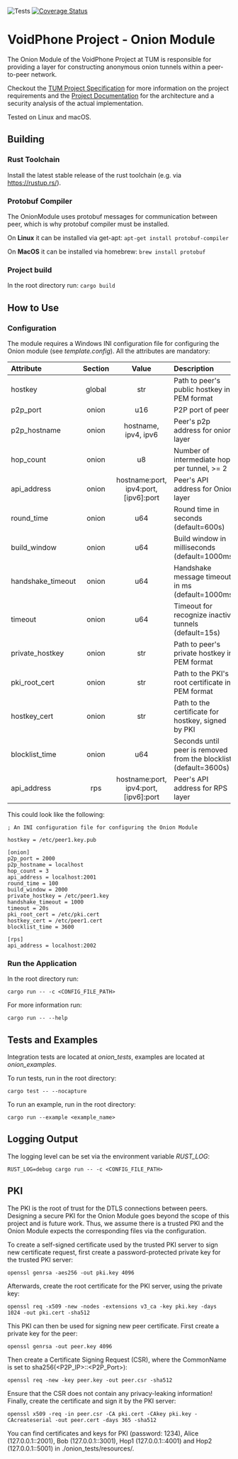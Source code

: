 ![Tests](https://github.com/leonbeckmann/voip-onion-routing/actions/workflows/ci.yml/badge.svg?branch=master)
[![Coverage Status](https://coveralls.io/repos/github/leonbeckmann/voip-onion-routing/badge.svg?branch=master&service=github)](https://coveralls.io/github/leonbeckmann/voip-onion-routing?branch=master)
# VoidPhone Project - Onion Module

The Onion Module of the VoidPhone Project at TUM is responsible for providing a layer for constructing anonymous onion tunnels within a peer-to-peer network.

Checkout the [TUM Project Specification](./docs/voidphone_spec.pdf) for more information on the project requirements and 
the [Project Documentation](./docs/Final_Report.pdf) for the architecture and a security analysis of the actual implementation.

Tested on Linux and macOS.

## Building

### Rust Toolchain
Install the latest stable release of the rust toolchain (e.g. via https://rustup.rs/).

### Protobuf Compiler
The OnionModule uses protobuf messages for communication between peer, which is why protobuf compiler must be installed.

On **Linux** it can be installed via get-apt:  `apt-get install protobuf-compiler`

On **MacOS** it can be installed via homebrew: `brew install protobuf`


### Project build

In the root directory run: `cargo build`

## How to Use

### Configuration

The module requires a Windows INI configuration file for configuring the Onion module
(see *template.config*). All the attributes are mandatory:

| Attribute         | Section | Value                                 | Description |
| :---------        | :-----: | :---:                                 | :---------- |
| hostkey           | global  | str                                   | Path to peer's public hostkey in PEM format |
| p2p_port          | onion   | u16                                   | P2P port of peer |
| p2p_hostname      | onion   | hostname, ipv4, ipv6                  | Peer's p2p address for onion layer |
| hop_count         | onion   | u8                                    | Number of intermediate hops per tunnel, >= 2 |
| api_address       | onion   | hostname:port, ipv4:port, [ipv6]:port | Peer's API address for Onion layer |
| round_time        | onion   | u64                                   | Round time in seconds (default=600s)| 
| build_window      | onion   | u64                                   | Build window in milliseconds (default=1000ms)|
| handshake_timeout | onion   | u64                                   | Handshake message timeout in ms (default=1000ms)| 
| timeout           | onion   | u64                                   | Timeout for recognize inactive tunnels (default=15s)|
| private_hostkey   | onion   | str                                   | Path to peer's private hostkey in PEM format |
| pki_root_cert     | onion   | str                                   | Path to the PKI's root certificate in PEM format |
| hostkey_cert      | onion   | str                                   | Path to the certificate for hostkey, signed by PKI |
| blocklist_time    | onion   | u64                                   | Seconds until peer is removed from the blocklist  (default=3600s)|
| api_address       | rps     | hostname:port, ipv4:port, [ipv6]:port | Peer's API address for RPS layer |

This could look like the following:
```
; An INI configuration file for configuring the Onion Module

hostkey = /etc/peer1.key.pub

[onion]
p2p_port = 2000
p2p_hostname = localhost
hop_count = 3           
api_address = localhost:2001
round_time = 100  
build_window = 2000  
private_hostkey = /etc/peer1.key
handshake_timeout = 1000
timeout = 20s
pki_root_cert = /etc/pki.cert
hostkey_cert = /etc/peer1.cert
blocklist_time = 3600

[rps]
api_address = localhost:2002
```

### Run the Application

In the root directory run:

```cargo run -- -c <CONFIG_FILE_PATH>```

For more information run:

```cargo run -- --help```

## Tests and Examples

Integration tests are located at *onion_tests*, examples are located at
*onion_examples*.

To run tests, run in the root directory:

```cargo test -- --nocapture```

To run an example, run in the root directory:

```cargo run --example <example_name>```

## Logging Output

The logging level can be set via the environment variable *RUST_LOG*:

`RUST_LOG=debug cargo run -- -c <CONFIG_FILE_PATH>`

## PKI

The PKI is the root of trust for the DTLS connections between peers. Designing a secure PKI
for the Onion Module goes beyond the scope of this project and is future work. Thus, we assume there is
a trusted PKI and the Onion Module expects the corresponding files via the configuration.

To create a self-signed certificate used by the trusted PKI server to sign new certificate request, first
create a password-protected private key for the trusted PKI server:

```openssl genrsa -aes256 -out pki.key 4096```

Afterwards, create the root certificate for the PKI server, using the private key:

```openssl req -x509 -new -nodes -extensions v3_ca -key pki.key -days 1024 -out pki.cert -sha512```

This PKI can then be used for signing new peer certificate. First create a private key for the peer:

```openssl genrsa -out peer.key 4096```

Then create a Certificate Signing Request (CSR), where the CommonName is set to sha256(<P2P_IP>::<P2P_Port>):

```openssl req -new -key peer.key -out peer.csr -sha512```

Ensure that the CSR does not contain any privacy-leaking information!
Finally, create the certificate and sign it by the PKI server:

```openssl x509 -req -in peer.csr -CA pki.cert -CAkey pki.key -CAcreateserial -out peer.cert -days 365 -sha512```

You can find certificates and keys for PKI (password: 1234), Alice (127.0.0.1::2001), Bob (127.0.0.1::3001), Hop1 (127.0.0.1::4001) and 
Hop2 (127.0.0.1::5001) in ./onion_tests/resources/.
